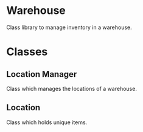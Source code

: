# Warehouse
Class library to manage inventory in a warehouse.


# Classes

## Location Manager
Class which manages the locations of a warehouse.

## Location
Class which holds unique items.
